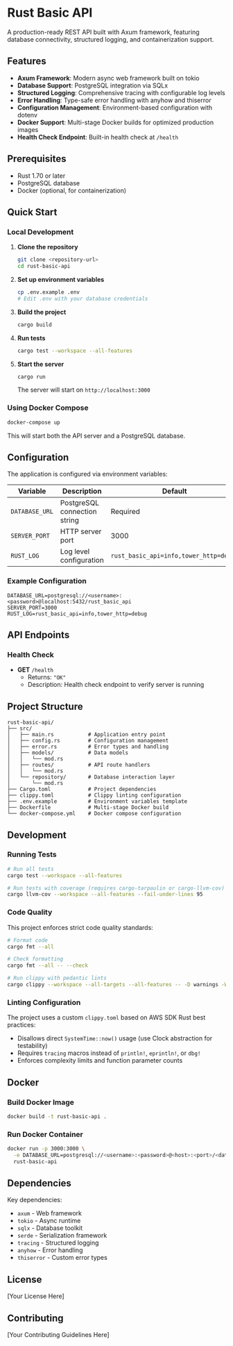 # Rust Basic API

A production-ready REST API built with Axum framework, featuring database connectivity, structured logging, and containerization support.

## Features

- **Axum Framework**: Modern async web framework built on tokio
- **Database Support**: PostgreSQL integration via SQLx
- **Structured Logging**: Comprehensive tracing with configurable log levels
- **Error Handling**: Type-safe error handling with anyhow and thiserror
- **Configuration Management**: Environment-based configuration with dotenv
- **Docker Support**: Multi-stage Docker builds for optimized production images
- **Health Check Endpoint**: Built-in health check at `/health`

## Prerequisites

- Rust 1.70 or later
- PostgreSQL database
- Docker (optional, for containerization)

## Quick Start

### Local Development

1. **Clone the repository**
   ```bash
   git clone <repository-url>
   cd rust-basic-api
   ```

2. **Set up environment variables**
   ```bash
   cp .env.example .env
   # Edit .env with your database credentials
   ```

3. **Build the project**
   ```bash
   cargo build
   ```

4. **Run tests**
   ```bash
   cargo test --workspace --all-features
   ```

5. **Start the server**
   ```bash
   cargo run
   ```

   The server will start on `http://localhost:3000`

### Using Docker Compose

```bash
docker-compose up
```

This will start both the API server and a PostgreSQL database.

## Configuration

The application is configured via environment variables:

| Variable | Description | Default |
|----------|-------------|---------|
| `DATABASE_URL` | PostgreSQL connection string | Required |
| `SERVER_PORT` | HTTP server port | 3000 |
| `RUST_LOG` | Log level configuration | `rust_basic_api=info,tower_http=debug` |

### Example Configuration

```env
DATABASE_URL=postgresql://<username>:<password>@localhost:5432/rust_basic_api
SERVER_PORT=3000
RUST_LOG=rust_basic_api=info,tower_http=debug
```

## API Endpoints

### Health Check

- **GET** `/health`
  - Returns: `"OK"`
  - Description: Health check endpoint to verify server is running

## Project Structure

```
rust-basic-api/
├── src/
│   ├── main.rs           # Application entry point
│   ├── config.rs         # Configuration management
│   ├── error.rs          # Error types and handling
│   ├── models/           # Data models
│   │   └── mod.rs
│   ├── routes/           # API route handlers
│   │   └── mod.rs
│   └── repository/       # Database interaction layer
│       └── mod.rs
├── Cargo.toml            # Project dependencies
├── clippy.toml           # Clippy linting configuration
├── .env.example          # Environment variables template
├── Dockerfile            # Multi-stage Docker build
└── docker-compose.yml    # Docker compose configuration
```

## Development

### Running Tests

```bash
# Run all tests
cargo test --workspace --all-features

# Run tests with coverage (requires cargo-tarpaulin or cargo-llvm-cov)
cargo llvm-cov --workspace --all-features --fail-under-lines 95
```

### Code Quality

This project enforces strict code quality standards:

```bash
# Format code
cargo fmt --all

# Check formatting
cargo fmt --all -- --check

# Run clippy with pedantic lints
cargo clippy --workspace --all-targets --all-features -- -D warnings -W clippy::pedantic
```

### Linting Configuration

The project uses a custom `clippy.toml` based on AWS SDK Rust best practices:
- Disallows direct `SystemTime::now()` usage (use Clock abstraction for testability)
- Requires `tracing` macros instead of `println!`, `eprintln!`, or `dbg!`
- Enforces complexity limits and function parameter counts

## Docker

### Build Docker Image

```bash
docker build -t rust-basic-api .
```

### Run Docker Container

```bash
docker run -p 3000:3000 \
  -e DATABASE_URL=postgresql://<username>:<password>@<host>:<port>/<database> \
  rust-basic-api
```

## Dependencies

Key dependencies:
- `axum` - Web framework
- `tokio` - Async runtime
- `sqlx` - Database toolkit
- `serde` - Serialization framework
- `tracing` - Structured logging
- `anyhow` - Error handling
- `thiserror` - Custom error types

## License

[Your License Here]

## Contributing

[Your Contributing Guidelines Here]